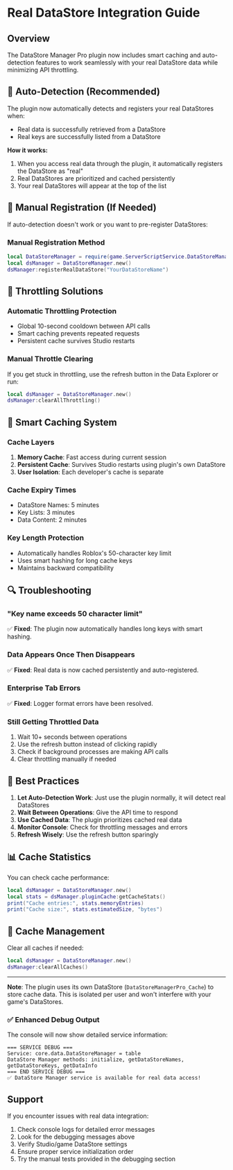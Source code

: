 # Real DataStore Integration Guide

## Overview

The DataStore Manager Pro plugin now includes smart caching and auto-detection features to work seamlessly with your real DataStore data while minimizing API throttling.

## 🎯 Auto-Detection (Recommended)

The plugin now automatically detects and registers your real DataStores when:

- Real data is successfully retrieved from a DataStore
- Real keys are successfully listed from a DataStore

**How it works:**

1. When you access real data through the plugin, it automatically registers the DataStore as "real"
2. Real DataStores are prioritized and cached persistently
3. Your real DataStores will appear at the top of the list

## 🔧 Manual Registration (If Needed)

If auto-detection doesn't work or you want to pre-register DataStores:

### Manual Registration Method

```lua
local DataStoreManager = require(game.ServerScriptService.DataStoreManagerPro.core.data.DataStoreManager)
local dsManager = DataStoreManager.new()
dsManager:registerRealDataStore("YourDataStoreName")
```

## 🚫 Throttling Solutions

### Automatic Throttling Protection

- Global 10-second cooldown between API calls
- Smart caching prevents repeated requests
- Persistent cache survives Studio restarts

### Manual Throttle Clearing

If you get stuck in throttling, use the refresh button in the Data Explorer or run:

```lua
local dsManager = DataStoreManager.new()
dsManager:clearAllThrottling()
```

## 💾 Smart Caching System

### Cache Layers

1. **Memory Cache**: Fast access during current session
2. **Persistent Cache**: Survives Studio restarts using plugin's own DataStore
3. **User Isolation**: Each developer's cache is separate

### Cache Expiry Times

- DataStore Names: 5 minutes
- Key Lists: 3 minutes
- Data Content: 2 minutes

### Key Length Protection

- Automatically handles Roblox's 50-character key limit
- Uses smart hashing for long cache keys
- Maintains backward compatibility

## 🔍 Troubleshooting

### "Key name exceeds 50 character limit"

✅ **Fixed**: The plugin now automatically handles long keys with smart hashing.

### Data Appears Once Then Disappears

✅ **Fixed**: Real data is now cached persistently and auto-registered.

### Enterprise Tab Errors

✅ **Fixed**: Logger format errors have been resolved.

### Still Getting Throttled Data

1. Wait 10+ seconds between operations
2. Use the refresh button instead of clicking rapidly
3. Check if background processes are making API calls
4. Clear throttling manually if needed

## 🎉 Best Practices

1. **Let Auto-Detection Work**: Just use the plugin normally, it will detect real DataStores
2. **Wait Between Operations**: Give the API time to respond
3. **Use Cached Data**: The plugin prioritizes cached real data
4. **Monitor Console**: Check for throttling messages and errors
5. **Refresh Wisely**: Use the refresh button sparingly

## 📊 Cache Statistics

You can check cache performance:

```lua
local dsManager = DataStoreManager.new()
local stats = dsManager.pluginCache:getCacheStats()
print("Cache entries:", stats.memoryEntries)
print("Cache size:", stats.estimatedSize, "bytes")
```

## 🧹 Cache Management

Clear all caches if needed:

```lua
local dsManager = DataStoreManager.new()
dsManager:clearAllCaches()
```

---

**Note**: The plugin uses its own DataStore (`DataStoreManagerPro_Cache`) to store cache data. This is isolated per user and won't interfere with your game's DataStores.

### ✅ **Enhanced Debug Output**

The console will now show detailed service information:

```
=== SERVICE DEBUG ===
Service: core.data.DataStoreManager = table
DataStore Manager methods: initialize, getDataStoreNames, getDataStoreKeys, getDataInfo
=== END SERVICE DEBUG ===
✅ DataStore Manager service is available for real data access!
```

## Support

If you encounter issues with real data integration:

1. Check console logs for detailed error messages
2. Look for the debugging messages above
3. Verify Studio/game DataStore settings
4. Ensure proper service initialization order
5. Try the manual tests provided in the debugging section
